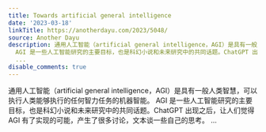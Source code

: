 ```yaml
---
title: Towards artificial general intelligence
date: '2023-03-18'
linkTitle: https://anotherdayu.com/2023/5048/
source: Another Dayu
description: 通用人工智能（artificial general intelligence，AGI）是具有一般人类智慧，可以执行人类能够执行的任何智力任务的机器智能。
  AGI 是一些人工智能研究的主要目标，也是科幻小说和未来研究中的共同话题。ChatGPT 出现之后，让人们觉得 AGI 有了实现的可能，产生了很多讨论，文本谈一些自己的思考。
  ...
disable_comments: true
---
```

通用人工智能（artificial general intelligence，AGI）是具有一般人类智慧，可以执行人类能够执行的任何智力任务的机器智能。 AGI 是一些人工智能研究的主要目标，也是科幻小说和未来研究中的共同话题。ChatGPT 出现之后，让人们觉得 AGI 有了实现的可能，产生了很多讨论，文本谈一些自己的思考。 ...